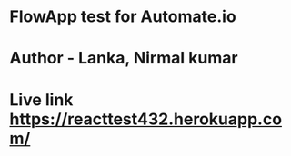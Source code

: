 # FlowApp test for Automate.io
# Author - Lanka, Nirmal kumar
# Live link https://reacttest432.herokuapp.com/